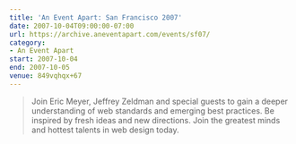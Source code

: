 ```yaml
---
title: 'An Event Apart: San Francisco 2007'
date: 2007-10-04T09:00:00-07:00
url: https://archive.aneventapart.com/events/sf07/
category:
- An Event Apart
start: 2007-10-04
end: 2007-10-05
venue: 849vqhqx+67
---
```

> Join Eric Meyer, Jeffrey Zeldman and special guests to gain a deeper understanding of web standards and emerging best practices. Be inspired by fresh ideas and new directions. Join the greatest minds and hottest talents in web design today.
